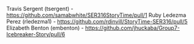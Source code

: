 Travis Sergent (tsergent) - https://github.com/samabwhite/SER316StoryTime/pull/1
Ruby Ledezma Perez (rledezma1) - https://github.com/rdinvill/StoryTime-SER316/pull/5
Elizabeth Benton (embenton) - https://github.com/jhuckaba/Group7-Icebreaker-Story/pull/6